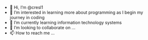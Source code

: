 - 👋 Hi, I’m @cresl1
- 👀 I’m interested in learning more about programming as I begin my journey in coding
- 🌱 I’m currently learning information technology systems
- 💞️ I’m looking to collaborate on ...
- 📫 How to reach me ...


